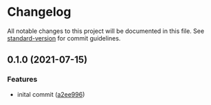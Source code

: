 # Changelog

All notable changes to this project will be documented in this file. See [standard-version](https://github.com/conventional-changelog/standard-version) for commit guidelines.

## 0.1.0 (2021-07-15)


### Features

* inital commit ([a2ee996](https://github.com/DanielSepulveda/my-prettier-config/commit/a2ee9965ebb4f7d4d4a7bb1d156bbf6a7b737d46))

